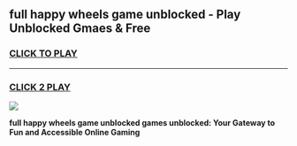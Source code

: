 
## full happy wheels game unblocked - Play Unblocked Gmaes & Free
<h3>
<a href="https://premium.freeplayer.one?title=full_happy_wheels_game_unblocked&ref=19F">CLICK TO PLAY</a></h3>
<hr>

<h3>
<a href="https://premium.freeplayer.one?title=full_happy_wheels_game_unblocked&ref=19F">CLICK 2 PLAY</a>
  
</h3>

<a href="https://premium.freeplayer.one?title=full_happy_wheels_game_unblocked&ref=19F/"><img src="https://clearcache.store/games.png"></a>


**full happy wheels game unblocked games unblocked: Your Gateway to Fun and Accessible Online Gaming**
